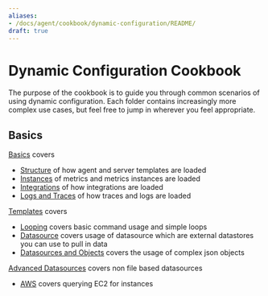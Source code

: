 ```yaml
---
aliases:
- /docs/agent/cookbook/dynamic-configuration/README/
draft: true
---
```


# Dynamic Configuration Cookbook

The purpose of the cookbook is to guide you through common scenarios of using dynamic configuration. Each folder contains increasingly more complex use cases, but feel free to jump in wherever you feel appropriate.

## Basics

[Basics](01_Basics) covers
- [Structure](01_Basics/01_Structure.md) of how agent and server templates are loaded
- [Instances](01_Basics/02_Instances.md) of metrics and metrics instances are loaded
- [Integrations](01_Basics/03_Integrations.md) of how integrations are loaded
- [Logs and Traces](01_Basics/04_Logs_and_Traces.md) of how traces and logs are loaded

[Templates](02_Templates) covers
- [Looping](02_Templates/01_Looping.md) covers basic command usage and simple loops
- [Datasource](02_Templates/02_Datasources.md) covers usage of datasource which are external datastores you can use to pull in data
- [Datasources and Objects](02_Templates/03_Datasource_and_Objects.md) covers the usage of complex json objects

[Advanced Datasources](03_Advanced_Datasources) covers non file based datasources
- [AWS](03_Advanced_Datasources/01_AWS.md) covers querying EC2 for instances
